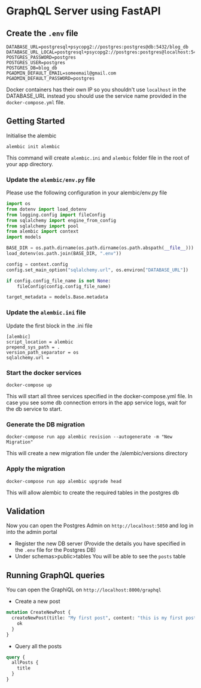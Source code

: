 # GraphQL Server using FastAPI

## Create the `.env` file

```
DATABASE_URL=postgresql+psycopg2://postgres:postgres@db:5432/blog_db
DATABASE_URL_LOCAL=postgresql+psycopg2://postgres:postgres@localhost:5432/blog_db
POSTGRES_PASSWORD=postgres
POSTGRES_USER=postgres
POSTGRES_DB=blog_db
PGADMIN_DEFAULT_EMAIL=someemail@gmail.com
PGADMIN_DEFAULT_PASSWORD=postgres
```

Docker containers has their own IP so you shouldn't use `localhost` in the DATABASE_URL instead you should use the service name provided in the `docker-compose.yml` file.

## Getting Started

Initialise the alembic

```
alembic init alembic
```

This command will create `alembic.ini` and `alembic` folder file in the root of your app directory.

### Update the `alembic/env.py` file

Please use the following configuration in your alembic/env.py file

```python
import os
from dotenv import load_dotenv
from logging.config import fileConfig
from sqlalchemy import engine_from_config
from sqlalchemy import pool
from alembic import context
import models

BASE_DIR = os.path.dirname(os.path.dirname(os.path.abspath(__file__)))
load_dotenv(os.path.join(BASE_DIR, ".env"))

config = context.config
config.set_main_option("sqlalchemy.url", os.environ["DATABASE_URL"])

if config.config_file_name is not None:
    fileConfig(config.config_file_name)

target_metadata = models.Base.metadata
```

### Update the `alembic.ini` file

Update the first block in the .ini file

```
[alembic]
script_location = alembic
prepend_sys_path = .
version_path_separator = os
sqlalchemy.url =
```

### Start the docker services

```
docker-compose up
```

This will start all three services specified in the docker-compose.yml file. In case you see some db connection errors in the app service logs, wait for the db service to start.

### Generate the DB migration

```
docker-compose run app alembic revision --autogenerate -m "New Migration"
```

This will create a new migration file under the /alembic/versions directory

### Apply the migration

```
docker-compose run app alembic upgrade head
```

This will allow alembic to create the required tables in the postgres db

## Validation

Now you can open the Postgres Admin on `http://localhost:5050` and log in into the admin portal

- Register the new DB server (Provide the details you have specified in the `.env` file for the Postgres DB)
- Under schemas>public>tables You will be able to see the `posts` table

## Running GraphQL queries

You can open the GraphiQL on `http://localhost:8000/graphql`

- Create a new post

```graphql
mutation CreateNewPost {
  createNewPost(title: "My first post", content: "this is my first post") {
    ok
  }
}
```

- Query all the posts

```graphql
query {
  allPosts {
    title
  }
}
```
